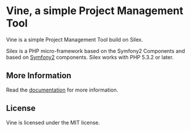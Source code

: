 Vine, a simple Project Management Tool
=============================

Vine is a simple Project Management Tool build on Silex.

Silex is a PHP micro-framework based on the Symfony2 Components and based on [Symfony2][1]
components. Silex works with PHP 5.3.2 or later.

## More Information

Read the [documentation][2] for more information.

## License

Vine is licensed under the MIT license.

[1]: http://symfony.com
[2]: http://silex.sensiolabs.org/documentation
